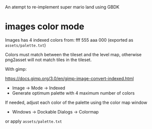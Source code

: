 An atempt to re-implement super mario land using GBDK

# images color mode

Images has 4 indexed colors from: fff 555 aaa 000 (exported as `assets/palette.txt`)

Colors must match between the tileset and the level map, otherwise png2asset will not match tiles in the tileset. 

With gimp: 

https://docs.gimp.org/3.0/en/gimp-image-convert-indexed.html

* Image → Mode → Indexed
* Generate optimum palette with 4 maximum number of colors

If needed, adjust each color of the palette using the color map window

* Windows → Dockable Dialogs → Colormap

or apply `assets/palette.txt`